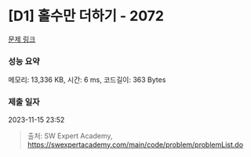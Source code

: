 # [D1] 홀수만 더하기 - 2072 

[문제 링크](https://swexpertacademy.com/main/code/problem/problemDetail.do?contestProbId=AV5QSEhaA5sDFAUq) 

### 성능 요약

메모리: 13,336 KB, 시간: 6 ms, 코드길이: 363 Bytes

### 제출 일자

2023-11-15 23:52



> 출처: SW Expert Academy, https://swexpertacademy.com/main/code/problem/problemList.do